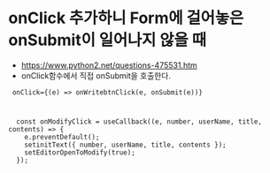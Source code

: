 # onClick 추가하니 Form에 걸어놓은 onSubmit이 일어나지 않을 때

- https://www.python2.net/questions-475531.htm
- onClick함수에서 직접 onSubmit을 호출한다.

```
 onClick={(e) => onWritebtnClick(e, onSubmit(e))}
```

#

```
  const onModifyClick = useCallback((e, number, userName, title, contents) => {
    e.preventDefault();
    setinitText({ number, userName, title, contents });
    setEditorOpenToModify(true);
  });
```
